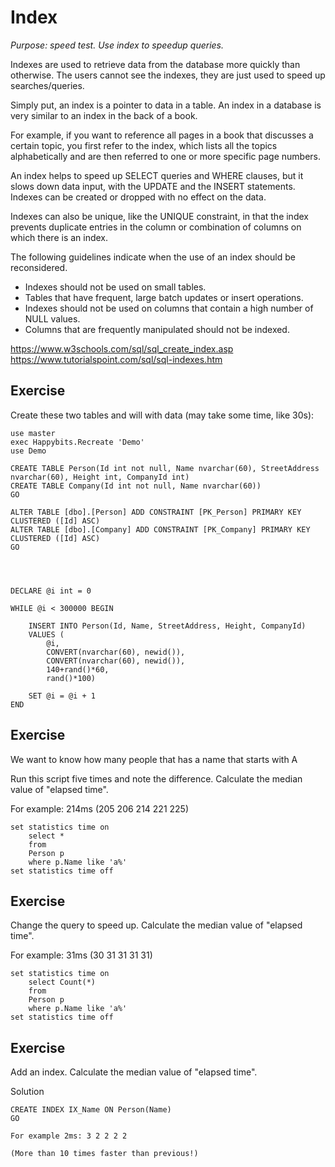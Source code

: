 # Index

*Purpose: speed test. Use index to speedup queries.*

Indexes are used to retrieve data from the database more quickly than otherwise. The users cannot see the indexes, they are just used to speed up searches/queries.

Simply put, an index is a pointer to data in a table. An index in a database is very similar to an index in the back of a book.

For example, if you want to reference all pages in a book that discusses a certain topic, you first refer to the index, which lists all the topics alphabetically and are then referred to one or more specific page numbers.

An index helps to speed up SELECT queries and WHERE clauses, but it slows down data input, with the UPDATE and the INSERT statements. Indexes can be created or dropped with no effect on the data.

Indexes can also be unique, like the UNIQUE constraint, in that the index prevents duplicate entries in the column or combination of columns on which there is an index.

The following guidelines indicate when the use of an index should be reconsidered.

- Indexes should not be used on small tables.
- Tables that have frequent, large batch updates or insert operations.
- Indexes should not be used on columns that contain a high number of NULL values.
- Columns that are frequently manipulated should not be indexed.

https://www.w3schools.com/sql/sql_create_index.asp
https://www.tutorialspoint.com/sql/sql-indexes.htm


## Exercise

Create these two tables and will with data (may take some time, like 30s):

	use master
	exec Happybits.Recreate 'Demo'
	use Demo

	CREATE TABLE Person(Id int not null, Name nvarchar(60), StreetAddress nvarchar(60), Height int, CompanyId int)
	CREATE TABLE Company(Id int not null, Name nvarchar(60))
	GO

	ALTER TABLE [dbo].[Person] ADD CONSTRAINT [PK_Person] PRIMARY KEY CLUSTERED ([Id] ASC)
	ALTER TABLE [dbo].[Company] ADD CONSTRAINT [PK_Company] PRIMARY KEY CLUSTERED ([Id] ASC)
	GO


	

	DECLARE @i int = 0

	WHILE @i < 300000 BEGIN

		INSERT INTO Person(Id, Name, StreetAddress, Height, CompanyId) 
		VALUES (
			@i, 
			CONVERT(nvarchar(60), newid()), 
			CONVERT(nvarchar(60), newid()), 
			140+rand()*60, 
			rand()*100) 

		SET @i = @i + 1
	END


## Exercise

We want to know how many people that has a name that starts with A

Run this script five times and note the difference. Calculate the median value of "elapsed time".

For example: 214ms (205 206 214 221 225)

	set statistics time on
		select *
		from 
		Person p 
		where p.Name like 'a%'
	set statistics time off

## Exercise

Change the query to speed up. Calculate the median value of "elapsed time".

For example: 31ms (30 31 31 31 31)

	set statistics time on
		select Count(*)
		from 
		Person p 
		where p.Name like 'a%'
	set statistics time off

## Exercise

Add an index.  Calculate the median value of "elapsed time".

Solution

	CREATE INDEX IX_Name ON Person(Name)
	GO

	For example 2ms: 3 2 2 2 2

	(More than 10 times faster than previous!)
